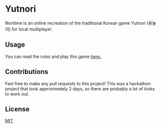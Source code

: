 # Yutnori
Noritime is an online recreation of the traditional Korean game Yutnori (윳놀이) for local multiplayer.

## Usage
You can read the rules and play this game [here.](http://noritime.online).

## Contributions
Feel free to make any pull requests to this project! This was a hackathon project that took approximately 2 days, so there are probably a lot of kinks to work out.

## License
[MIT](https://choosealicense.com/licenses/mit/)
